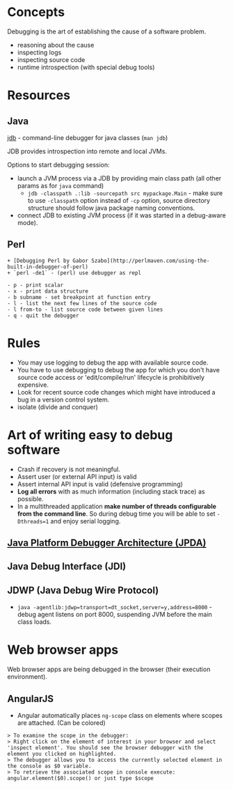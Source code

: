 # Concepts
Debugging is the art of establishing the cause of a software problem.
- reasoning about the cause
- inspecting logs
- inspecting source code
- runtime introspection (with special debug tools)

# Resources

## Java

[jdb](http://docs.oracle.com/javase/8/docs/technotes/tools/unix/jdb.html) - command-line debugger for java classes (`man jdb`)

JDB provides introspection into remote and local JVMs.

Options to start debugging session:
- launch a JVM process via a JDB by providing main class path (all other params as for `java` command)
    + `jdb -classpath .:lib -sourcepath src mypackage.Main` - make sure to use `-classpath` option instead of `-cp` option, source directory structure should follow java package naming conventions.
- connect JDB to existing JVM process (if it was started in a debug-aware mode).

## Perl

    + [Debugging Perl by Gabor Szabo](http://perlmaven.com/using-the-built-in-debugger-of-perl)
    + `perl -de1` - (perl) use debugger as repl
```
- p - print scalar
- x - print data structure
- b subname - set breakpoint at function entry
- l - list the next few lines of the source code
- l from-to - list source code between given lines
- q - quit the debugger
```

# Rules
- You may use logging to debug the app with available source code.
- You have to use debugging to debug the app for which you don't have source code access or 'edit/compile/run' lifecycle is prohibitively expensive.
- Look for recent source code changes which might have introduced a bug in a version control system.
- isolate (divide and conquer)

# Art of writing easy to debug software
- Crash if recovery is not meaningful.
- Assert user (or external API input) is valid
- Assert internal API input is valid (defensive programming)
- **Log all errors** with as much information (including stack trace) as possible.
- In a multithreaded application **make number of threads configurable from the command line**. So during debug time you will be able to set `-Dthreads=1` and enjoy serial logging.

## [Java Platform Debugger Architecture (JPDA)](http://docs.oracle.com/javase/8/docs/technotes/guides/jpda/index.html)

## Java Debug Interface (JDI)

## JDWP (Java Debug Wire Protocol)
- `java -agentlib:jdwp=transport=dt_socket,server=y,address=8000` - debug agent listens on port 8000, suspending JVM before the main class loads.

# Web browser apps
Web browser apps are being debugged in the browser (their execution environment).

## AngularJS
- Angular automatically places `ng-scope` class on elements where scopes are attached. (Can be colored)

```
> To examine the scope in the debugger:
> Right click on the element of interest in your browser and select 'inspect element'. You should see the browser debugger with the element you clicked on highlighted.
> The debugger allows you to access the currently selected element in the console as $0 variable.
> To retrieve the associated scope in console execute: angular.element($0).scope() or just type $scope
```
